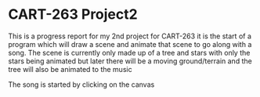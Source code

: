 # CART-263 Project2

This is a progress report for my 2nd project for CART-263
it is the start of a program which will draw a scene and
animate that scene to go along with a song.
The scene is currently only made up of a tree and stars
with only the stars being animated but later there will
be a moving ground/terrain and the tree will also be animated to the music

The song is started by clicking on the canvas
